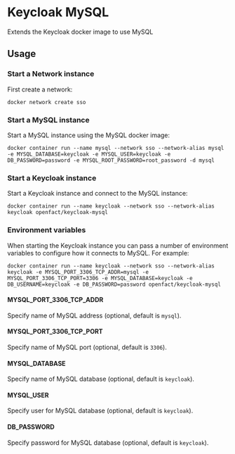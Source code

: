 # Keycloak MySQL

Extends the Keycloak docker image to use MySQL

## Usage

### Start a Network instance

First create a network:

    docker network create sso

### Start a MySQL instance

Start a MySQL instance using the MySQL docker image:

    docker container run --name mysql --network sso --network-alias mysql -e MYSQL_DATABASE=keycloak -e MYSQL_USER=keycloak -e DB_PASSWORD=password -e MYSQL_ROOT_PASSWORD=root_password -d mysql

### Start a Keycloak instance

Start a Keycloak instance and connect to the MySQL instance:

    docker container run --name keycloak --network sso --network-alias keycloak openfact/keycloak-mysql

### Environment variables

When starting the Keycloak instance you can pass a number of environment variables to configure how it connects to MySQL. For example:

    docker container run --name keycloak --network sso --network-alias keycloak -e MYSQL_PORT_3306_TCP_ADDR=mysql -e MYSQL_PORT_3306_TCP_PORT=3306 -e MYSQL_DATABASE=keycloak -e DB_USERNAME=keycloak -e DB_PASSWORD=password openfact/keycloak-mysql

#### MYSQL_PORT_3306_TCP_ADDR

Specify name of MySQL address (optional, default is `mysql`).

#### MYSQL_PORT_3306_TCP_PORT

Specify name of MySQL port (optional, default is `3306`).

#### MYSQL_DATABASE

Specify name of MySQL database (optional, default is `keycloak`).

#### MYSQL_USER

Specify user for MySQL database (optional, default is `keycloak`).

#### DB_PASSWORD

Specify password for MySQL database (optional, default is `keycloak`).